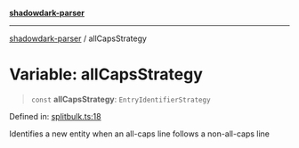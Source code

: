 [**shadowdark-parser**](../README.md)

***

[shadowdark-parser](../globals.md) / allCapsStrategy

# Variable: allCapsStrategy

> `const` **allCapsStrategy**: `EntryIdentifierStrategy`

Defined in: [splitbulk.ts:18](https://github.com/ashleytowner/shadowdark-parser/blob/dabe9e4969052fd9b68d443cdc0e58a3975f21cc/src/splitbulk.ts#L18)

Identifies a new entity when an all-caps line follows a non-all-caps line
